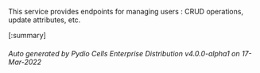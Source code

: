 






This service provides endpoints for managing users : CRUD operations, update attributes, etc.

[:summary]

###### Auto generated by Pydio Cells Enterprise Distribution v4.0.0-alpha1 on 17-Mar-2022
